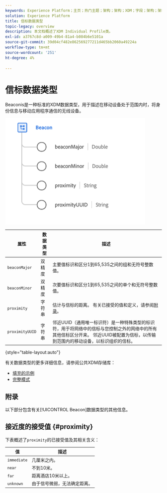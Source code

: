 ```yaml
---
keywords: Experience Platform；主页；热门主题；架构；架构；XDM；字段；架构；架构；信标；交互详细信息；数据类型；数据类型；
solution: Experience Platform
title: 信标数据类型
topic-legacy: overview
description: 本文档概述了XDM Individual Profile类。
exl-id: a3767c8d-a009-49b4-81a4-b084b6e5101a
source-git-commit: 39d04cf482e862569277211d465bb2060a49224a
workflow-type: tm+mt
source-wordcount: '251'
ht-degree: 4%

---
```


#  信标数据类型

 Beaconis是一种标准的XDM数据类型，用于描述在移动设备处于范围内时，将身份信息与移动应用程序通信的无线设备。

<img src="../images/data-types/beacon.png" width="450" /><br />

| 属性 | 数据类型 | 描述 |
| --- | --- | --- |
| `beaconMajor` | 双精度 | 主要值标识和区分1到65,535之间的组和无符号整数值。 |
| `beaconMinor` | 双精度 | 次要值标识和区分1到65,535之间的单个和无符号整数值。 |
| `proximity` | 字符串 | 估计与信标的距离。 有关已接受的值和定义，请参阅[附录](#proximity)。 |
| `proximityUUID` | 字符串 | 邻近UUID（通用唯一标识符）是一种特殊类型的标识符，用于将网络中的信标与您控制之外的网络中的所有其他信标区分开来。 邻近UUID被配置为信标，以传输到范围内的移动设备，以标识组织的信标。 |

{style=&quot;table-layout:auto&quot;}

有关数据类型的更多详细信息，请参阅公共XDM存储库：

* [填充的示例](https://github.com/adobe/xdm/blob/master/components/datatypes/beacon-interaction-details.example.1.json)
* [完整模式](https://github.com/adobe/xdm/blob/master/components/datatypes/beacon-interaction-details.schema.json)

## 附录

以下部分包含有关[!UICONTROL Beacon]数据类型的其他信息。

## 接近度的接受值 {#proximity}

下表概述了`proximity`的已接受值及其相关含义：

| 值 | 描述 |
| --- | --- |
| `immediate` | 几厘米之内。 |
| `near` | 不到10米。 |
| `far` | 距离酒店10米以上。 |
| `unknown` | 由于信号微弱，无法确定距离。 |
